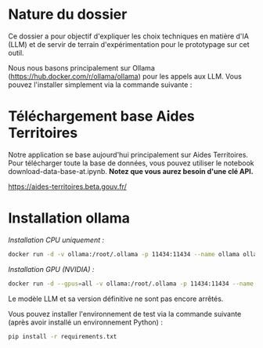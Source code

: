 # Nature du dossier

Ce dossier a pour objectif d'expliquer les choix techniques en matière d'IA (LLM) et de servir de terrain d'expérimentation pour le prototypage sur cet outil.

Nous nous basons principalement sur Ollama (https://hub.docker.com/r/ollama/ollama) pour les appels aux LLM. Vous pouvez l'installer simplement via la commande suivante :

# Téléchargement base Aides Territoires

Notre application se base aujourd'hui principalement sur Aides Territoires. Pour télécharger toute la base de données, vous pouvez utiliser le notebook download-data-base-at.ipynb.
**Notez que vous aurez besoin d'une clé API.**

https://aides-territoires.beta.gouv.fr/

# Installation ollama

_Installation CPU uniquement :_

```bash
docker run -d -v ollama:/root/.ollama -p 11434:11434 --name ollama ollama/ollama
```

_Installation GPU (NVIDIA) :_

```bash
docker run -d --gpus=all -v ollama:/root/.ollama -p 11434:11434 --name ollama ollama/ollama
```

Le modèle LLM et sa version définitive ne sont pas encore arrêtés.

Vous pouvez installer l'environnement de test via la commande suivante (après avoir installé un environnement Python) :

```bash
pip install -r requirements.txt
```
